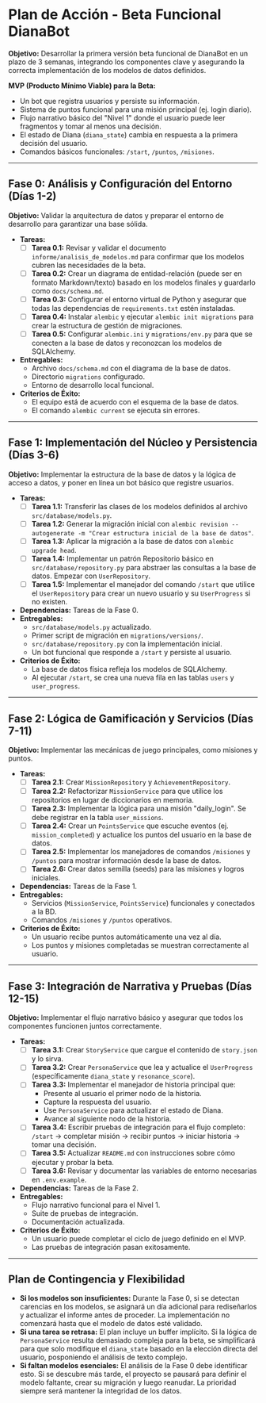 # Plan de Acción - Beta Funcional DianaBot

**Objetivo:** Desarrollar la primera versión beta funcional de DianaBot en un plazo de 3 semanas, integrando los componentes clave y asegurando la correcta implementación de los modelos de datos definidos.

**MVP (Producto Mínimo Viable) para la Beta:**
- Un bot que registra usuarios y persiste su información.
- Sistema de puntos funcional para una misión principal (ej. login diario).
- Flujo narrativo básico del "Nivel 1" donde el usuario puede leer fragmentos y tomar al menos una decisión.
- El estado de Diana (`diana_state`) cambia en respuesta a la primera decisión del usuario.
- Comandos básicos funcionales: `/start`, `/puntos`, `/misiones`.

---

## Fase 0: Análisis y Configuración del Entorno (Días 1-2)

**Objetivo:** Validar la arquitectura de datos y preparar el entorno de desarrollo para garantizar una base sólida.

- **Tareas:**
  - [ ] **Tarea 0.1:** Revisar y validar el documento `informe/analisis_de_modelos.md` para confirmar que los modelos cubren las necesidades de la beta.
  - [ ] **Tarea 0.2:** Crear un diagrama de entidad-relación (puede ser en formato Markdown/texto) basado en los modelos finales y guardarlo como `docs/schema.md`.
  - [ ] **Tarea 0.3:** Configurar el entorno virtual de Python y asegurar que todas las dependencias de `requirements.txt` estén instaladas.
  - [ ] **Tarea 0.4:** Instalar `alembic` y ejecutar `alembic init migrations` para crear la estructura de gestión de migraciones.
  - [ ] **Tarea 0.5:** Configurar `alembic.ini` y `migrations/env.py` para que se conecten a la base de datos y reconozcan los modelos de SQLAlchemy.

- **Entregables:**
  - Archivo `docs/schema.md` con el diagrama de la base de datos.
  - Directorio `migrations` configurado.
  - Entorno de desarrollo local funcional.
- **Criterios de Éxito:**
  - El equipo está de acuerdo con el esquema de la base de datos.
  - El comando `alembic current` se ejecuta sin errores.

---

## Fase 1: Implementación del Núcleo y Persistencia (Días 3-6)

**Objetivo:** Implementar la estructura de la base de datos y la lógica de acceso a datos, y poner en línea un bot básico que registre usuarios.

- **Tareas:**
  - [ ] **Tarea 1.1:** Transferir las clases de los modelos definidos al archivo `src/database/models.py`.
  - [ ] **Tarea 1.2:** Generar la migración inicial con `alembic revision --autogenerate -m "Crear estructura inicial de la base de datos"`.
  - [ ] **Tarea 1.3:** Aplicar la migración a la base de datos con `alembic upgrade head`.
  - [ ] **Tarea 1.4:** Implementar un patrón Repositorio básico en `src/database/repository.py` para abstraer las consultas a la base de datos. Empezar con `UserRepository`.
  - [ ] **Tarea 1.5:** Implementar el manejador del comando `/start` que utilice el `UserRepository` para crear un nuevo usuario y su `UserProgress` si no existen.

- **Dependencias:** Tareas de la Fase 0.
- **Entregables:**
  - `src/database/models.py` actualizado.
  - Primer script de migración en `migrations/versions/`.
  - `src/database/repository.py` con la implementación inicial.
  - Un bot funcional que responde a `/start` y persiste al usuario.
- **Criterios de Éxito:**
  - La base de datos física refleja los modelos de SQLAlchemy.
  - Al ejecutar `/start`, se crea una nueva fila en las tablas `users` y `user_progress`.

---

## Fase 2: Lógica de Gamificación y Servicios (Días 7-11)

**Objetivo:** Implementar las mecánicas de juego principales, como misiones y puntos.

- **Tareas:**
  - [ ] **Tarea 2.1:** Crear `MissionRepository` y `AchievementRepository`.
  - [ ] **Tarea 2.2:** Refactorizar `MissionService` para que utilice los repositorios en lugar de diccionarios en memoria.
  - [ ] **Tarea 2.3:** Implementar la lógica para una misión "daily_login". Se debe registrar en la tabla `user_missions`.
  - [ ] **Tarea 2.4:** Crear un `PointsService` que escuche eventos (ej. `mission_completed`) y actualice los puntos del usuario en la base de datos.
  - [ ] **Tarea 2.5:** Implementar los manejadores de comandos `/misiones` y `/puntos` para mostrar información desde la base de datos.
  - [ ] **Tarea 2.6:** Crear datos semilla (seeds) para las misiones y logros iniciales.

- **Dependencias:** Tareas de la Fase 1.
- **Entregables:**
  - Servicios (`MissionService`, `PointsService`) funcionales y conectados a la BD.
  - Comandos `/misiones` y `/puntos` operativos.
- **Criterios de Éxito:**
  - Un usuario recibe puntos automáticamente una vez al día.
  - Los puntos y misiones completadas se muestran correctamente al usuario.

---

## Fase 3: Integración de Narrativa y Pruebas (Días 12-15)

**Objetivo:** Implementar el flujo narrativo básico y asegurar que todos los componentes funcionen juntos correctamente.

- **Tareas:**
  - [ ] **Tarea 3.1:** Crear `StoryService` que cargue el contenido de `story.json` y lo sirva.
  - [ ] **Tarea 3.2:** Crear `PersonaService` que lea y actualice el `UserProgress` (específicamente `diana_state` y `resonance_score`).
  - [ ] **Tarea 3.3:** Implementar el manejador de historia principal que:
    - Presente al usuario el primer nodo de la historia.
    - Capture la respuesta del usuario.
    - Use `PersonaService` para actualizar el estado de Diana.
    - Avance al siguiente nodo de la historia.
  - [ ] **Tarea 3.4:** Escribir pruebas de integración para el flujo completo: `/start` -> completar misión -> recibir puntos -> iniciar historia -> tomar una decisión.
  - [ ] **Tarea 3.5:** Actualizar `README.md` con instrucciones sobre cómo ejecutar y probar la beta.
  - [ ] **Tarea 3.6:** Revisar y documentar las variables de entorno necesarias en `.env.example`.

- **Dependencias:** Tareas de la Fase 2.
- **Entregables:**
  - Flujo narrativo funcional para el Nivel 1.
  - Suite de pruebas de integración.
  - Documentación actualizada.
- **Criterios de Éxito:**
  - Un usuario puede completar el ciclo de juego definido en el MVP.
  - Las pruebas de integración pasan exitosamente.

---

## Plan de Contingencia y Flexibilidad

- **Si los modelos son insuficientes:** Durante la Fase 0, si se detectan carencias en los modelos, se asignará un día adicional para rediseñarlos y actualizar el informe antes de proceder. La implementación no comenzará hasta que el modelo de datos esté validado.
- **Si una tarea se retrasa:** El plan incluye un buffer implícito. Si la lógica de `PersonaService` resulta demasiado compleja para la beta, se simplificará para que solo modifique el `diana_state` basado en la elección directa del usuario, posponiendo el análisis de texto complejo.
- **Si faltan modelos esenciales:** El análisis de la Fase 0 debe identificar esto. Si se descubre más tarde, el proyecto se pausará para definir el modelo faltante, crear su migración y luego reanudar. La prioridad siempre será mantener la integridad de los datos.
